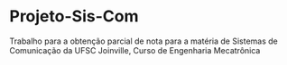 # Projeto-Sis-Com
Trabalho para a obtenção parcial de nota para a matéria de Sistemas de Comunicação da UFSC Joinville, Curso de Engenharia Mecatrônica
